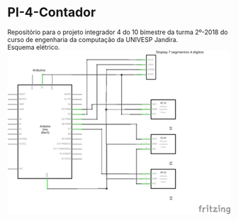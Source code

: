 # PI-4-Contador
Repositório para o projeto integrador 4 do 10 bimestre da turma 2º-2018 do curso de engenharia da computação da UNIVESP Jandira.<br>
Esquema elétrico.
![Esquema elétrico.](pi4_schem.png)
